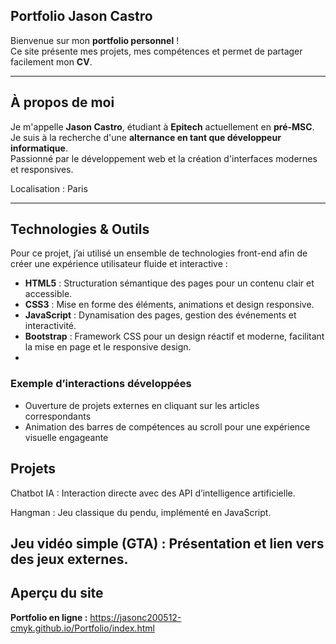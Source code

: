 ## Portfolio Jason Castro

Bienvenue sur mon **portfolio personnel** !  
Ce site présente mes projets, mes compétences et permet de partager facilement mon **CV**.

---

## À propos de moi
Je m'appelle **Jason Castro**, étudiant à **Epitech** actuellement en **pré-MSC**.  
Je suis à la recherche d'une **alternance en tant que développeur informatique**.  
Passionné par le développement web et la création d'interfaces modernes et responsives.

Localisation : Paris

---

## Technologies & Outils
Pour ce projet, j’ai utilisé un ensemble de technologies front-end afin de créer une expérience utilisateur fluide et interactive :

- **HTML5** : Structuration sémantique des pages pour un contenu clair et accessible.  
- **CSS3** : Mise en forme des éléments, animations et design responsive.  
- **JavaScript** : Dynamisation des pages, gestion des événements et interactivité.  
- **Bootstrap** : Framework CSS pour un design réactif et moderne, facilitant la mise en page et le responsive design.
- 
### Exemple d’interactions développées
- Ouverture de projets externes en cliquant sur les articles correspondants
- Animation des barres de compétences au scroll pour une expérience visuelle engageante

## Projets

Chatbot IA : Interaction directe avec des API d’intelligence artificielle.

Hangman : Jeu classique du pendu, implémenté en JavaScript.

Jeu vidéo simple (GTA) : Présentation et lien vers des jeux externes.
---

## Aperçu du site
 **Portfolio en ligne :** https://jasonc200512-cmyk.github.io/Portfolio/index.html 
